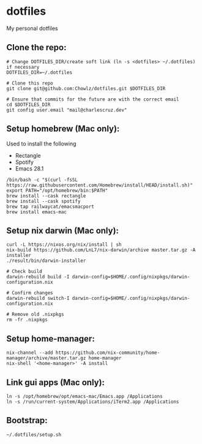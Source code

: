 # dotfiles
My personal dotfiles

## Clone the repo:
```
# Change DOTFILES_DIR/create soft link (ln -s <dotfiles> ~/.dotfiles) if necessary
DOTFILES_DIR=~/.dotfiles

# Clone this repo
git clone git@github.com:Chowlz/dotfiles.git $DOTFILES_DIR

# Ensure that commits for the future are with the correct email
cd $DOTFILES_DIR
git config user.email "mail@charlescruz.dev"
```

## Setup homebrew (Mac only):
Used to install the following
- Rectangle
- Spotify
- Emacs 28.1
```
/bin/bash -c "$(curl -fsSL https://raw.githubusercontent.com/Homebrew/install/HEAD/install.sh)"
export PATH="/opt/homebrew/bin:$PATH"
brew install --cask rectangle
brew install --cask spotify
brew tap railwaycat/emacsmacport
brew install emacs-mac
```

## Setup nix darwin (Mac only):
```
curl -L https://nixos.org/nix/install | sh
nix-build https://github.com/LnL7/nix-darwin/archive master.tar.gz -A installer
./result/bin/darwin-installer

# Check build
darwin-rebuild build -I darwin-config=$HOME/.config/nixpkgs/darwin-configuration.nix

# Confirm changes
darwin-rebuild switch-I darwin-config=$HOME/.config/nixpkgs/darwin-configuration.nix

# Remove old .nixpkgs
rm -fr .nixpkgs
```

## Setup home-manager:
```
nix-channel --add https://github.com/nix-community/home-manager/archive/master.tar.gz home-manager
nix-shell '<home-manager>' -A install
```

## Link gui apps (Mac only):
```
ln -s /opt/homebrew/opt/emacs-mac/Emacs.app /Applications
ln -s /run/current-system/Applications/iTerm2.app /Applications
```

## Bootstrap:
```
~/.dotfiles/setup.sh
```
